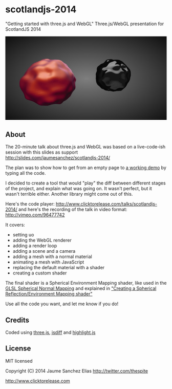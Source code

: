 scotlandjs-2014
=============

"Getting started with three.js and WebGL"
Three.js/WebGL presentation for ScotlandJS 2014

![Image](./assets/snapshot.jpg)

About
-----

The 20-minute talk about three.js and WebGL was based on a live-code-ish session with this slides as support http://slides.com/jaumesanchez/scotlandjs-2014/

The plan was to show how to get from an empty page to [a working demo](http://www.clicktorelease.com/talks/scotlandjs-2014/demo/) by typing all the code. 

I decided to create a tool that would "play" the diff between different stages of the project, and explain what was going on. It wasn't perfect, but it wasn't terrible either. Another library might come out of this.

Here's the code player: http://www.clicktorelease.com/talks/scotlandjs-2014/
and here's the recording of the talk in video format: http://vimeo.com/96477742

It covers:

* setting uo
* adding the WebGL renderer
* adding a render loop
* adding a scene and a camera
* adding a mesh with a normal material
* animating a mesh with JavaScript
* replacing the default material with a shader
* creating a custom shader

The final shader is a Spherical Environment Mapping shader, like used in the [GLSL Spherical Normal Mapping](http://www.clicktorelease.com/code/spherical-normal-mapping/#) and explained in ["Creating a Spherical Reflection/Environment Mapping shader"](http://www.clicktorelease.com/blog/creating-spherical-environment-mapping-shader)

Use all the code you want, and let me know if you do!

Credits
-------

Coded using [three.js](http://www.threejs.org), [jsdiff](https://github.com/kpdecker/jsdiff) and [highlight.js](http://highlightjs.org/)

License
-------

MIT licensed

Copyright (C) 2014 Jaume Sanchez Elias http://twitter.com/thespite

http://www.clicktorelease.com